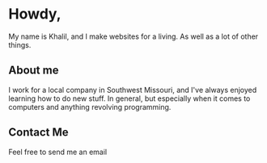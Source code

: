 # Howdy,

My name is Khalil, and I make websites for a living. As well as a lot of other things.

## About me

I work for a local company in Southwest Missouri, and I've always enjoyed learning how to do new stuff. In general, but especially when it comes to computers and anything revolving programming.

## Contact Me
Feel free to send me an email